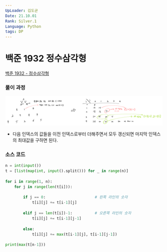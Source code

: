 ```yaml
---
UpLoader: 김도균
Date: 21.10.01
Rank: Silver.1
Language: Python
tags: DP
---
```


# 백준 1932 정수삼각형

[백준 1932 - 정수삼각형](https://www.acmicpc.net/problem/1932)  
  

### 풀이 과정  

![1932](https://github.com/hminkim/study_group_repo/blob/master/Problem%20Solving/images/1932_%EA%B9%80%EB%8F%84%EA%B7%A0.png)

- 다음 인덱스의 값들을 이전 인덱스로부터 더해주면서 모두 갱신되면 마지막 인덱스의 최대값을 구하면 된다.

### 소스 코드

```py
n = int(input())
t = [list(map(int, input().split())) for _ in range(n)]

for i in range(1, n):
    for j in range(len(t[i])):
        
        if j == 0:                      # 왼쪽 라인의 숫자
            t[i][j] += t[i-1][j]

        elif j == len(t[i])-1:          # 오른쪽 라인의 숫자
            t[i][j] += t[i-1][j-1]

        else:
            t[i][j] += max(t[i-1][j], t[i-1][j-1])

print(max(t[n-1]))
```
